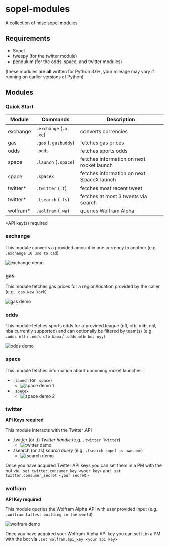 # sopel-modules

A collection of misc sopel modules

## Requirements
- Sopel
- tweepy (for the twitter module)
- pendulum (for the odds, space, and twitter modules)

(these modules are **all** written for Python 3.6+, your mileage may vary if running on earlier versions of Python)

## Modules

### Quick Start

Module | Commands | Description
------ | -------- | -----------
exchange | `.exchange` (`.x`, `.xe`) | converts currencies
gas | `.gas` (`.gasbuddy`) | fetches gas prices
odds | `.odds` | fetches sports odds
space | `.launch` (`.space`) | fetches information on next rocket launch
space | `.spacex` | fetches information on next SpaceX launch
twitter* | `.twitter` (`.t`) | fetches most recent tweet
twitter* | `.tsearch` (`.ts`) | fetches at most 3 tweets via search
wolfram* | `.wolfram` (`.wa`) | queries Wolfram Alpha

*API key(s) required

### exchange

This module converts a provided amount in one currency to another (e.g. `.exchange 10 usd to cad`)

![exchange demo](https://i.imgur.com/l5ocM1H.png)

### gas

This module fetches gas prices for a region/location provided by the caller (e.g. `.gas New York`)

![gas demo](https://i.imgur.com/l0E7pZh.png)

### odds

This module fetches sports odds for a provided league (nfl, cfb, mlb, nhl, nba currently supported) and can optionally be filtered by team(s) (e.g. `.odds nfl` / `.odds cfb bama` / `.odds mlb bos nyy`)

![odds demo](https://i.imgur.com/HOLKq9D.png)

### space

This module fetches information about upcoming rocket launches

- `.launch` (or `.space`)
  - ![space demo 1](https://i.imgur.com/duQqs4F.png)
- `.spacex`
  - ![space demo 2](https://i.imgur.com/FsnJsO4.png)

### twitter

**API Keys required**

This module interacts with the Twitter API

- .twitter (or .t) _Twitter handle_ (e.g. `.twitter Twitter`)
  - ![twitter demo](https://i.imgur.com/kW28Xjy.png)
- .tsearch (or .ts) _search query_ (e.g. `.tsearch sopel is awesome`)
  - ![tsearch demo](https://i.imgur.com/pTovk2p.png)

Once you have acquired Twitter API keys you can set them in a PM with the bot via `.set twitter.consumer_key <your key>` and `.set twitter.consumer_secret <your secret>`

### wolfram

**API Key required**

This module queries the Wolfram Alpha API with user provided input (e.g. `.wolfram tallest building in the world`)

![wolfram demo](https://i.imgur.com/jEgJpzU.png)

Once you have acquired your Wolfram Alpha API key you can set it in a PM with the bot via `.set wolfram.api_key <your api key>`